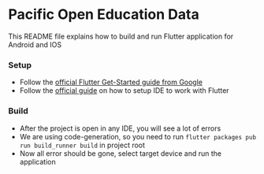 # Pacific Open Education Data

This README file explains how to build and run Flutter application for Android and IOS

### Setup

  - Follow the [official Flutter Get-Started guide from Google]
  - Follow the [official guide] on how to setup IDE to work with Flutter
  
### Build

  - After the project is open in any IDE, you will see a lot of errors
  - We are using code-generation, so you need to run `flutter packages pub run build_runner build` in project root
  - Now all error should be gone, select target device and run the application


   [official Flutter Get-Started guide from Google]: <https://flutter.dev/docs/get-started/install>
   [official guide]: <https://flutter.dev/docs/get-started/editor?tab=vscode>

